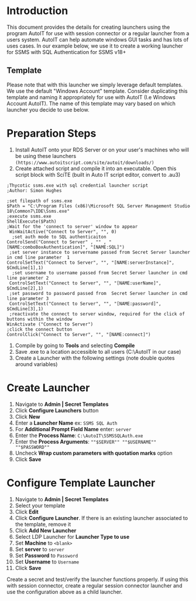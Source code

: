 # Introduction

This document provides the details for creating launchers using the program AutoIT for use with session connector or a regular launcher from a users system. AutoIT can help automate windows GUI tasks and has lots of uses cases. In our example below, we use it to create a working launcher for SSMS with SQL Authentication for SSMS v18+

## Template

Please note that with this launcher we simply leverage default templates. We use the default "Windows Account" template. Consider duplicating this template and naming it appropriately for use with AutoIT (I.e Windows Account AutoIT). The name of this template may vary based on which launcher you decide to use below. 

# Preparation Steps

1. Install AutoIT onto your RDS Server or on your user's machines who will be using these launchers
    `(https://www.autoitscript.com/site/autoit/downloads/)`
1. Create attached script and compile it into an executable. Open this script block with SciTE (built in Auto IT script editor, convert to .au3)
```
;Thycotic ssms.exe with sql credential launcher script
;Author: Simon Hughes

;set filepath of ssms.exe
$Path = "C:\Program Files (x86)\Microsoft SQL Server Management Studio 18\Common7\IDE\Ssms.exe"
;execute ssms.exe
ShellExecute($Path)
;Wait for the 'connect to server' window to appear
 WinWaitActive("Connect to Server", "", 0)
  ;set auth mode to SQL authenticaiton
ControlSend("Connect to Server" , "" , "[NAME:comboBoxAuthentication]", "[NAME:SQL]")
 ;set server instance to servername passed from Secret Server launcher in cmd line parameter  1
ControlSetText("Connect to Server", "", "[NAME:serverInstance]", $CmdLine[1],1)
  ;set username to username passed from Secret Server launcher in cmd line parameter 2
 ControlSetText("Connect to Server", "", "[NAME:userName]", $CmdLine[2],1)
 ;set password to password passed from  Secret Server launcher in cmd line parameter 3
 ControlSetText("Connect to Server", "", "[NAME:password]", $CmdLine[3],1)
 ;reactivate the connect to server window, required for the click of buttons within the window
WinActivate ("Connect to Server")
;click the connect button
ControlClick("Connect to Server", "", "[NAME:connect]")
```
1. Compile by going to **Tools** and selecting **Compile**
1. Save .exe to a location accessible to all users (C:\AutoIT in our case)
1. Create a Launcher with the following settings (note double quotes around variables)


# Create Launcher

1. Navigate to **Admin | Secret Templates**
1. Click **Configure Launchers** button
1. Click **New**
1. Enter a **Launcher Name** ex: `SSMS SQL Auth`
1. For **Additional Prompt Field Name** enter: `server`
1. Enter the **Process Name**: `C:\AutoIT\SSMSSQLAuth.exe`
1. Enter the **Process Arguments**: `""$SERVER"" ""$USERNAME"" ""$PASSWORD""`
1. Uncheck **Wrap custom parameters with quotation marks** option
1. Click **Save**


# Configure Template Launcher

1. Navigate to **Admin | Secret Templates**
1. Select your template
1. Click **Edit**
1. Click **Configure Launcher**. If there is an existing launcher associated to the template, remove it
1. Click **Add New Launcher**
1. Select LDP Launcher for **Launcher Type to use**
1. Set **Machine** to `<blank>`
1. Set **server** to `server`
1. Set **Password** to `Password`
1. Set **Username** to `Username`
1. Click **Save**

Create a secret and test/verify the launcher functions properly. If using this with session connector, create a regular session connector launcher and use the configuration above as a child launcher.
